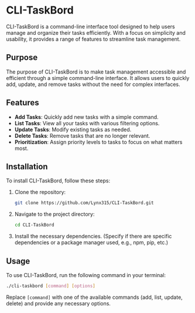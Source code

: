 # CLI-TaskBord

CLI-TaskBord is a command-line interface tool designed to help users manage and organize their tasks efficiently. With a focus on simplicity and usability, it provides a range of features to streamline task management.

## Purpose
The purpose of CLI-TaskBord is to make task management accessible and efficient through a simple command-line interface. It allows users to quickly add, update, and remove tasks without the need for complex interfaces.

## Features
- **Add Tasks**: Quickly add new tasks with a simple command.
- **List Tasks**: View all your tasks with various filtering options.
- **Update Tasks**: Modify existing tasks as needed.
- **Delete Tasks**: Remove tasks that are no longer relevant.
- **Prioritization**: Assign priority levels to tasks to focus on what matters most.

## Installation
To install CLI-TaskBord, follow these steps:

1. Clone the repository:
   ```bash
   git clone https://github.com/Lynx315/CLI-TaskBord.git
   ```
2. Navigate to the project directory:
   ```bash
   cd CLI-TaskBord
   ```
3. Install the necessary dependencies. (Specify if there are specific dependencies or a package manager used, e.g., npm, pip, etc.)

## Usage
To use CLI-TaskBord, run the following command in your terminal:
```bash
./cli-taskbord [command] [options]
```
Replace `[command]` with one of the available commands (add, list, update, delete) and provide any necessary options.